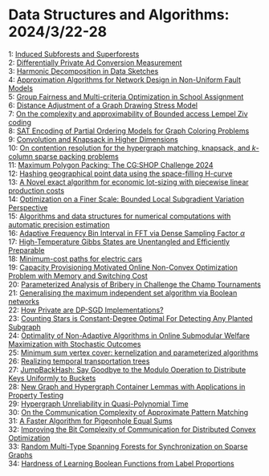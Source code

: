 # Data Structures and Algorithms: 2024/3/22-28  
1: [Induced Subforests and Superforests](https://doi.org/10.48550/arXiv.2403.14492)  
2: [Differentially Private Ad Conversion Measurement](https://doi.org/10.48550/arXiv.2403.15224)  
3: [Harmonic Decomposition in Data Sketches](https://doi.org/10.48550/arXiv.2403.15366)  
4: [Approximation Algorithms for Network Design in Non-Uniform Fault Models](https://doi.org/10.48550/arXiv.2403.15547)  
5: [Group Fairness and Multi-criteria Optimization in School Assignment](https://doi.org/10.48550/arXiv.2403.15623)  
6: [Distance Adjustment of a Graph Drawing Stress Model](https://doi.org/10.48550/arXiv.2403.15811)  
7: [On the complexity and approximability of Bounded access Lempel Ziv  coding](https://doi.org/10.48550/arXiv.2403.15871)  
8: [SAT Encoding of Partial Ordering Models for Graph Coloring Problems](https://doi.org/10.48550/arXiv.2403.15961)  
9: [Convolution and Knapsack in Higher Dimensions](https://doi.org/10.48550/arXiv.2403.16117)  
10: [On contention resolution for the hypergraph matching, knapsack, and  $k$-column sparse packing problems](https://doi.org/10.48550/arXiv.2404.00041)  
11: [Maximum Polygon Packing: The CG:SHOP Challenge 2024](https://doi.org/10.48550/arXiv.2403.16203)  
12: [Hashing geographical point data using the space-filling H-curve](https://doi.org/10.48550/arXiv.2403.16216)  
13: [A Novel exact algorithm for economic lot-sizing with piecewise linear  production costs](https://doi.org/10.48550/arXiv.2403.16314)  
14: [Optimization on a Finer Scale: Bounded Local Subgradient Variation  Perspective](https://doi.org/10.48550/arXiv.2403.16317)  
15: [Algorithms and data structures for numerical computations with automatic  precision estimation](https://doi.org/10.48550/arXiv.2403.16660)  
16: [Adaptive Frequency Bin Interval in FFT via Dense Sampling Factor  $\alpha$](https://doi.org/10.48550/arXiv.2403.16665)  
17: [High-Temperature Gibbs States are Unentangled and Efficiently Preparable](https://doi.org/10.48550/arXiv.2403.16850)  
18: [Minimum-cost paths for electric cars](https://doi.org/10.48550/arXiv.2403.16936)  
19: [Capacity Provisioning Motivated Online Non-Convex Optimization Problem  with Memory and Switching Cost](https://doi.org/10.48550/arXiv.2403.17480)  
20: [Parameterized Analysis of Bribery in Challenge the Champ Tournaments](https://doi.org/10.48550/arXiv.2403.17587)  
21: [Generalising the maximum independent set algorithm via Boolean networks](https://doi.org/10.48550/arXiv.2403.17658)  
22: [How Private are DP-SGD Implementations?](https://doi.org/10.48550/arXiv.2403.17673)  
23: [Counting Stars is Constant-Degree Optimal For Detecting Any Planted  Subgraph](https://doi.org/10.48550/arXiv.2403.17766)  
24: [Optimality of Non-Adaptive Algorithms in Online Submodular Welfare  Maximization with Stochastic Outcomes](https://doi.org/10.48550/arXiv.2403.18059)  
25: [Minimum sum vertex cover: kernelization and parameterized algorithms](https://doi.org/10.48550/arXiv.2403.18497)  
26: [Realizing temporal transportation trees](https://doi.org/10.48550/arXiv.2403.18513)  
27: [JumpBackHash: Say Goodbye to the Modulo Operation to Distribute Keys  Uniformly to Buckets](https://doi.org/10.48550/arXiv.2403.18682)  
28: [New Graph and Hypergraph Container Lemmas with Applications in Property  Testing](https://doi.org/10.48550/arXiv.2403.18777)  
29: [Hypergraph Unreliability in Quasi-Polynomial Time](https://doi.org/10.48550/arXiv.2403.18781)  
30: [On the Communication Complexity of Approximate Pattern Matching](https://doi.org/10.48550/arXiv.2403.18812)  
31: [A Faster Algorithm for Pigeonhole Equal Sums](https://doi.org/10.48550/arXiv.2403.19117)  
32: [Improving the Bit Complexity of Communication for Distributed Convex  Optimization](https://doi.org/10.48550/arXiv.2403.19146)  
33: [Random Multi-Type Spanning Forests for Synchronization on Sparse Graphs](https://doi.org/10.48550/arXiv.2403.19300)  
34: [Hardness of Learning Boolean Functions from Label Proportions](https://doi.org/10.48550/arXiv.2403.19401)  